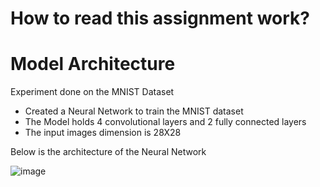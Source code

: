 # How to read this assignment work?


# Model Architecture
Experiment done on the MNIST Dataset

- Created a Neural Network to train the MNIST dataset
- The Model holds 4 convolutional layers and 2 fully connected layers
- The input images dimension is 28X28

Below is the architecture of the Neural Network

![image](https://github.com/bala1802/ERA/assets/22103095/1e774d3e-0deb-4750-8da6-332c6321a650)



